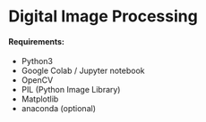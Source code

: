 # Digital Image Processing 

#### Requirements:
- Python3
- Google Colab / Jupyter notebook
- OpenCV
- PIL (Python Image Library)
- Matplotlib
- anaconda (optional)
